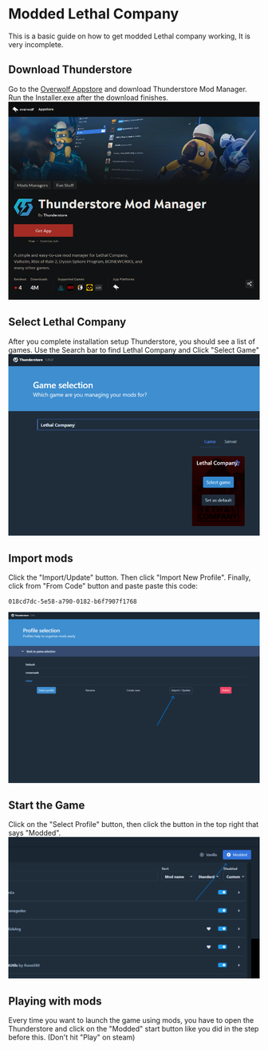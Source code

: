 # Modded Lethal Company

This is a basic guide on how to get modded Lethal company working, It is very incomplete.


## Download Thunderstore
Go to the [Overwolf Appstore](https://www.overwolf.com/oneapp/Thunderstore-Thunderstore_Mod_Manager) and download Thunderstore Mod Manager. Run the Installer.exe after the download finishes.
![Thunderstore Mod Manager](https://raw.githubusercontent.com/LeadChicken/modlc/main/images/thunderstoreapp.png)

## Select Lethal Company
After you complete installation setup Thunderstore, you should see a list of games. Use the Search bar to find Lethal Company and Click "Select Game"
![Select the game](https://raw.githubusercontent.com/LeadChicken/modlc/main/images/selectgame.png)

## Import mods
Click the "Import/Update" button. Then click "Import New Profile". Finally, click from "From Code" button and paste paste this code:
```
018cd7dc-5e58-a790-0182-b6f7907f1768
```
![Click the Import / Update button](https://raw.githubusercontent.com/LeadChicken/modlc/main/images/importupdate.png)
## Start the Game
Click on the "Select Profile" button, then click the button in the top right that says "Modded".
![Click on the Modded button](https://raw.githubusercontent.com/LeadChicken/modlc/main/images/moddod.png)

## Playing with mods
Every time you want to launch the game using mods, you have to open the Thunderstore and click on the "Modded" start button like you did in the step before this. (Don't hit "Play" on steam)

